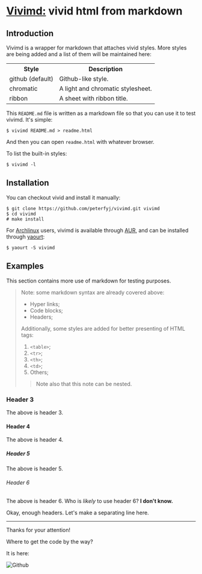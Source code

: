 # [Vivimd:](https://github.com/peterfyj/vivimd) vivid html from markdown

## Introduction

Vivimd is a wrapper for markdown that attaches vivid styles. More styles are
being added and a list of them will be maintained here:

<table>
  <tr><th>Style</th><th>Description</th></tr>
  <tr><td>github (default)</td><td>Github-like style.</td></tr>
  <tr><td>chromatic</td><td>A light and chromatic stylesheet.</td></tr>
  <tr><td>ribbon</td><td>A sheet with ribbon title.</td></tr>
</table>

This `README.md` file is written as a markdown file so that you can use it to
test vivimd. It's simple:

    $ vivimd README.md > readme.html

And then you can open `readme.html` with whatever browser.

To list the built-in styles:

    $ vivimd -l

## Installation

You can checkout vivid and install it manually:

    $ git clone https://github.com/peterfyj/vivimd.git vivimd
    $ cd vivimd
    # make install

For [Archlinux](https://www.archlinux.org) users, vivimd is available through
[AUR](https://aur.archlinux.org/packages/vivimd/), and can be installed through
[yaourt](https://wiki.archlinux.org/index.php/Yaourt):

    $ yaourt -S vivimd

## Examples

This section contains more use of markdown for testing purposes.

> Note: some markdown syntax are already covered above:
>
> * Hyper links;
> * Code blocks;
> * Headers;
>
> Additionally, some styles are added for better presenting of HTML tags:
>
> 1. `<table>`;
> 2. `<tr>`;
> 3. `<th>`;
> 4. `<td>`;
> 5. Others;
>
> > Note also that this note can be nested.

### Header 3

The above is header 3.

#### Header 4

The above is header 4.

##### Header 5

The above is header 5.

###### Header 6

The above is header 6. Who is _likely_ to use header 6? **I don't know.**

Okay, enough headers. Let's make a separating line here.

- - -

Thanks for your attention!

Where to get the code by the way?

It is here:

![Github][1]

[1]: https://assets.github.com/images/gravatars/gravatar-140.png
